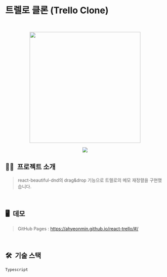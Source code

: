 # 트렐로 클론 (Trello Clone)
<br/>

<p align="center"><img src="https://user-images.githubusercontent.com/83111413/263191652-e7e205e5-faf7-4f21-bb91-eaf5d7ec9e5f.png" width="350px"></p>
<p align="center"><a href="https://hits.seeyoufarm.com"><img src="https://hits.seeyoufarm.com/api/count/incr/badge.svg?url=https%3A%2F%2Fahyeonmin.github.io%2Freact-trello%2F&count_bg=%23C7C7C7&title_bg=%231E74A1&icon=&icon_color=%23E7E7E7&title=hits&edge_flat=false"/></a></p>

## 💁🏻&nbsp; 프로젝트 소개
> react-beautiful-dnd의 drag&drop 기능으로 트렐로의 메모 재정렬을 구현했습니다.

<br/>

## 🖥️&nbsp; 데모
> GitHub Pages : <https://ahyeonmin.github.io/react-trello/#/>

<br/>

## 🛠️&nbsp; 기술 스택
`Typescript`
